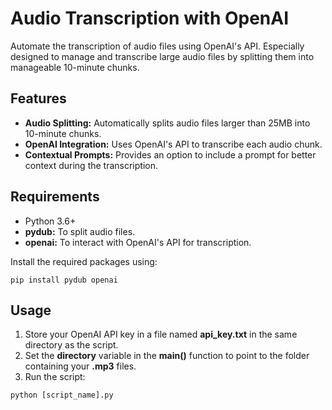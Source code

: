 # Audio Transcription with OpenAI

Automate the transcription of audio files using OpenAI's API. Especially designed to manage and transcribe large audio files by splitting them into manageable 10-minute chunks.

## Features
- **Audio Splitting:** Automatically splits audio files larger than 25MB into 10-minute chunks.
- **OpenAI Integration:** Uses OpenAI's API to transcribe each audio chunk.
- **Contextual Prompts:** Provides an option to include a prompt for better context during the transcription.

## Requirements
- Python 3.6+
- **pydub:** To split audio files.
- **openai:** To interact with OpenAI's API for transcription.

Install the required packages using:

```
pip install pydub openai
```

## Usage
1. Store your OpenAI API key in a file named **api_key.txt** in the same directory as the script.
2. Set the **directory** variable in the **main()** function to point to the folder containing your **.mp3** files.
3. Run the script:
```
python [script_name].py
```
